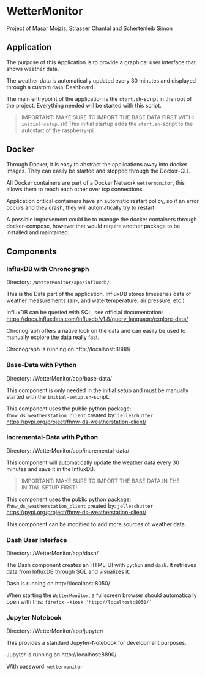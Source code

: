 
# WetterMonitor

Project of Masar Mojzis, Strasser Chantal and Schertenleib Simon

## Application

The purpose of this Application is to provide a graphical user interface that shows weather data.

The weather data is automatically updated every 30 minutes and displayed through a custom `dash`-Dashboard.

The main entrypoint of the application is the `start.sh`-script in the root of the project. Everything needed will be started with this script.  

>IMPORTANT: MAKE SURE TO IMPORT THE BASE DATA FIRST WITH: `initial-setup.sh`!
>This initial startup adds the `start.sh`-script to the autostart of the raspberry-pi.  

## Docker

Through Docker, it is easy to abstract the applications away into docker images. They can easily be started and stopped through the Docker-CLI.

All Docker containers are part of a Docker Network `wettermonitor`, this allows them to reach each other over tcp connections.

Application critical containers have an automatic restart policy, so if an error occurs and they crash, 
they will automatically try to restart.  

A possible improvement could be to manage the docker containers through docker-compose, however that would require another package to be installed and maintained.

## Components

### InfluxDB with Chronograph

Directory: `/WetterMonitor/app/influxdb/`

This is the Data part of the application. InfluxDB stores timeseries data of weather measurements (air-, and watertemperature, air pressure, etc.)

InfluxDB can be queried with SQL, see official documentation: https://docs.influxdata.com/influxdb/v1.8/query_language/explore-data/

Chronograph offers a native look on the data and can easily be used to manually explore the data really fast.

Chronograph is running on http://localhost:8888/

### Base-Data with Python

Directory: /WetterMonitor/app/base-data/

This component is only needed in the initial setup and must be manually started with the `initial-setup.sh`-script.

This component uses the public python package: `fhnw_ds_weatherstation_client` created by: `jelleschutter` https://pypi.org/project/fhnw-ds-weatherstation-client/

### Incremental-Data with Python

Directory: /WetterMonitor/app/incremental-data/

This component will automatically update the weather data every 30 minutes and save it in the InfluxDB.

>IMPORTANT: MAKE SURE TO IMPORT THE BASE DATA IN THE INITIAL SETUP FIRST!  

This component uses the public python package: `fhnw_ds_weatherstation_client` created by: `jelleschutter` https://pypi.org/project/fhnw-ds-weatherstation-client/

This component can be modified to add more sources of weather data.

### Dash User Interface

Directory: /WetterMonitor/app/dash/

The Dash component creates an HTML-UI with `python` and `dash`. It retrieves data from InfluxDB through SQL and visualizes it.

Dash is running on http://localhost:8050/

When starting the `WetterMonitor`, a fullscreen browser should automatically open with this:
`firefox -kiosk 'http://localhost:8050/'`

### Jupyter Notebook

Directory: /WetterMonitor/app/jupyter/

This provides a standard Jupyter-Notebook for development purposes.

Jupyter is running on http://localhost:8890/

With password: `wettermonitor`
